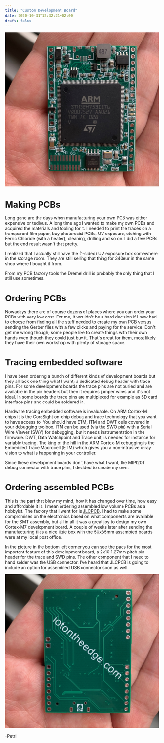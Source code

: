 ```yaml
---
title: "Custom Development Board"
date: 2020-10-31T12:32:21+02:00
draft: false
---
```


![IOTE.AI dev board v1 top](/images/devboard/iote_ai_dev_v1_top.jpg)

# Making PCBs

Long gone are the days when manufacturing your own PCB was either expensive or
tedious. A long time ago I wanted to make my own PCBs and acquired the materials and tooling for it.
I needed to print the traces on a transparent film paper, buy photoresist PCBs, UV exposure, etching with
Ferric Chloride (with a heater), cleaning, drilling and so on. I did a few PCBs but the end result wasn't that pretty.

I realized that I actually still have the (1-sided) UV exposure box
somewhere in the storage room. They are still selling that thing for 340eur in the same shop
where I bought it from.

From my PCB factory tools the Dremel drill is probably the only thing that I still use sometimes.

# Ordering PCBs

Nowadays there are of course dozens of places where you can order your PCBs with very low cost. For me, it wouldn't 
be a hard decision if I now had to choose from finding all the stuff needed to create my own PCB versus sending the Gerber 
files with a few clicks and paying for the service. Don't get me wrong though; some people like to create things with their own
hands even though they could just buy it. That's great for them, most likely they have their own workshop with plenty of storage space.

# Tracing embedded software

I have been ordering a bunch of different kinds of development boards but they all lack one thing what I want; a dedicated debug header with trace pins. For some development boards the trace pins are not buried and are available in the pin headers but then it requires jumper wires and it's not ideal. In some boards the trace pins are multiplexed for example as SD card interface pins and could be soldered in.

Hardware tracing embedded software is invaluable. On ARM Cortex-M chips it is the CoreSight on-chip debug and trace technology that you want to have access to. You should have ETM, ITM and DWT cells covered in your debugging toolbox. ITM can be used (via the SWO pin) with a Serial Wire Viewer (SWV) for debugging, but it needs instrumentation in the firmware. DWT, Data Watchpoint and Trace unit, is needed for instance for variable tracing. The king of the hill in the ARM Cortex-M debugging is the Embedded Trace Macrocell (ETM) which gives you a non-intrusive x-ray vision to what is happening in your controller.

Since these development boards don't have what I want, the MIPI20T debug connector with trace pins, I decided to create my own.

# Ordering assembled PCBs

This is the part that blew my mind, how it has changed over time, how easy and affordable it is. I mean ordering assembled low volume PCBs as a hobbyist. The factory that I went for is [JLCPCB](https://jlcpcb.com/). I had to make some compromises on the electronics based on what components are available for the SMT assembly, but all in all it was a great joy to design my own Cortex-M7 development board. A couple of weeks later after sending the manufacturing files a nice little box with the 50x35mm assembled boards were at my local post office.

In the picture in the bottom left corner you can see the pads for the most important feature of this development board, a 2x10 1.27mm pitch pin header for the trace and SWD pins. The other component that I need to hand solder was the USB connector. I've heard that JLCPCB is going to include an option for assembled USB connector soon as well.

![IOTE.AI dev board v1 bottom](/images/devboard/iote_ai_dev_v1_bottom.jpg)


-Petri

